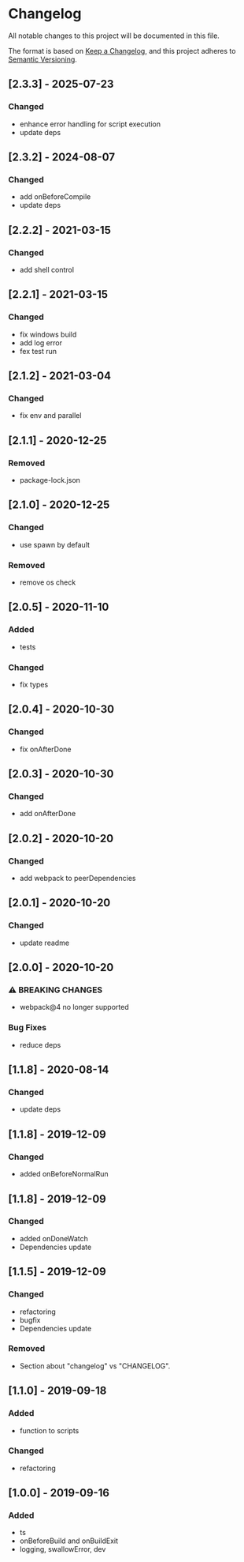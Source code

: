 # Changelog
All notable changes to this project will be documented in this file.

The format is based on [Keep a Changelog](https://keepachangelog.com/en/1.0.0/),
and this project adheres to [Semantic Versioning](https://semver.org/spec/v2.0.0.html).

## [2.3.3] - 2025-07-23
### Changed
- enhance error handling for script execution
- update deps

## [2.3.2] - 2024-08-07
### Changed
- add onBeforeCompile
- update deps

## [2.2.2] - 2021-03-15
### Changed
- add shell control

## [2.2.1] - 2021-03-15
### Changed
- fix windows build
- add log error
- fex test run

## [2.1.2] - 2021-03-04

### Changed
- fix env and parallel

## [2.1.1] - 2020-12-25

### Removed
- package-lock.json

## [2.1.0] - 2020-12-25

### Changed
- use spawn by default

### Removed
- remove os check

## [2.0.5] - 2020-11-10

### Added
- tests
### Changed
- fix types

## [2.0.4] - 2020-10-30

### Changed
- fix onAfterDone

## [2.0.3] - 2020-10-30

### Changed
- add onAfterDone

## [2.0.2] - 2020-10-20

### Changed
- add webpack to peerDependencies

## [2.0.1] - 2020-10-20

### Changed
- update readme

## [2.0.0] - 2020-10-20

### ⚠ BREAKING CHANGES

* webpack@4 no longer supported

### Bug Fixes

* reduce deps

## [1.1.8] - 2020-08-14

### Changed
- update deps

## [1.1.8] - 2019-12-09

### Changed
- added onBeforeNormalRun

## [1.1.8] - 2019-12-09

### Changed
- added onDoneWatch
- Dependencies update

## [1.1.5] - 2019-12-09

### Changed
- refactoring
- bugfix
- Dependencies update

### Removed
- Section about "changelog" vs "CHANGELOG".

## [1.1.0] - 2019-09-18
### Added
- function to scripts
### Changed
- refactoring

## [1.0.0] - 2019-09-16
### Added
- ts
- onBeforeBuild and onBuildExit
- logging, swallowError, dev







